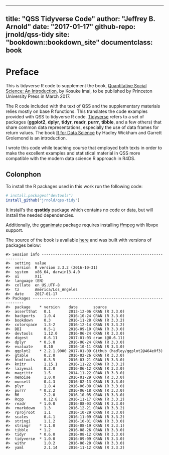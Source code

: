 
---
title: "QSS Tidyverse Code"
author: "Jeffrey B. Arnold"
date: "2017-01-17"
github-repo: jrnold/qss-tidy
site: "bookdown::bookdown_site"
documentclass: book
---

# Preface

This is tidyverse R code to supplement the book, [Quantitative Social Science: An Introduction](http://press.princeton.edu/titles/11025.html), by Kosuke Imai, to
be published by Princeton University Press in March 2017.

The R code included with the text of QSS and the supplementary materials relies mostly on base R functions. 
This translates the code examples provided with QSS to tidyverse R code. 
[Tidyverse](https://github.com/tidyverse/tidyverse) refers to a set of packages (**ggplot2**, **dplyr**, **tidyr**, **readr**, **purrr**, **tibble**,  and a few others) that share common data representations, especially the use of data frames for return values. The book [R for Data Science](http://r4ds.had.co.nz/) by Hadley Wickham and Garrett Grolemond is an introduction. 


I wrote this code while teaching course that employed both texts in order to make the excellent examples and statistical material in QSS more compatible with the modern data science R approach in R4DS.

## Colonphon


To install the R packages used in this work run the following code:

```r
# install.packages("devtools")
install_github("jrnold/qss-tidy")
```
It install's the **qsstidy** package which contains no code or data, but will install the needed dependencies.

Additionally, the [gganimate](https://cran.r-project.org/package=gganimate) package requires installing [ffmpeg](https://ffmpeg.org/) with libvpx support.



The source of the book is available [here](https://github.com/jrnold/qsstidy) and was built with versions of packages below:


```
#> Session info --------------------------------------------------------------
#>  setting  value                       
#>  version  R version 3.3.2 (2016-10-31)
#>  system   x86_64, darwin13.4.0        
#>  ui       X11                         
#>  language (EN)                        
#>  collate  en_US.UTF-8                 
#>  tz       America/Los_Angeles         
#>  date     2017-01-17
#> Packages ------------------------------------------------------------------
#>  package    * version    date       source                         
#>  assertthat   0.1        2013-12-06 CRAN (R 3.3.0)                 
#>  backports    1.0.4      2016-10-24 CRAN (R 3.3.0)                 
#>  bookdown     0.3        2016-11-28 CRAN (R 3.3.2)                 
#>  colorspace   1.3-2      2016-12-14 CRAN (R 3.3.2)                 
#>  DBI          0.5-1      2016-09-10 CRAN (R 3.3.0)                 
#>  devtools     1.12.0     2016-06-24 CRAN (R 3.3.0)                 
#>  digest       0.6.11     2017-01-03 cran (@0.6.11)                 
#>  dplyr      * 0.5.0      2016-06-24 CRAN (R 3.3.0)                 
#>  evaluate     0.10       2016-10-11 CRAN (R 3.3.0)                 
#>  ggplot2    * 2.2.1.9000 2017-01-09 Github (hadley/ggplot2@464e0f3)
#>  gtable       0.2.0      2016-02-26 CRAN (R 3.3.0)                 
#>  htmltools    0.3.5      2016-03-21 CRAN (R 3.3.0)                 
#>  knitr        1.15.1     2016-11-22 CRAN (R 3.3.2)                 
#>  lazyeval     0.2.0      2016-06-12 CRAN (R 3.3.0)                 
#>  magrittr     1.5        2014-11-22 CRAN (R 3.3.0)                 
#>  memoise      1.0.0      2016-01-29 CRAN (R 3.3.0)                 
#>  munsell      0.4.3      2016-02-13 CRAN (R 3.3.0)                 
#>  plyr         1.8.4      2016-06-08 CRAN (R 3.3.0)                 
#>  purrr      * 0.2.2      2016-06-18 CRAN (R 3.3.0)                 
#>  R6           2.2.0      2016-10-05 CRAN (R 3.3.0)                 
#>  Rcpp         0.12.8     2016-11-17 CRAN (R 3.3.2)                 
#>  readr      * 1.0.0      2016-08-03 CRAN (R 3.3.0)                 
#>  rmarkdown    1.3        2016-12-21 CRAN (R 3.3.2)                 
#>  rprojroot    1.1        2016-10-29 CRAN (R 3.3.0)                 
#>  scales       0.4.1      2016-11-09 CRAN (R 3.3.2)                 
#>  stringi      1.1.2      2016-10-01 CRAN (R 3.3.0)                 
#>  stringr    * 1.1.0      2016-08-19 CRAN (R 3.3.1)                 
#>  tibble     * 1.2        2016-08-26 CRAN (R 3.3.0)                 
#>  tidyr      * 0.6.0      2016-08-12 CRAN (R 3.3.0)                 
#>  tidyverse  * 1.0.0      2016-09-09 CRAN (R 3.3.0)                 
#>  withr        1.0.2      2016-06-20 CRAN (R 3.3.0)                 
#>  yaml         2.1.14     2016-11-12 CRAN (R 3.3.2)
```
